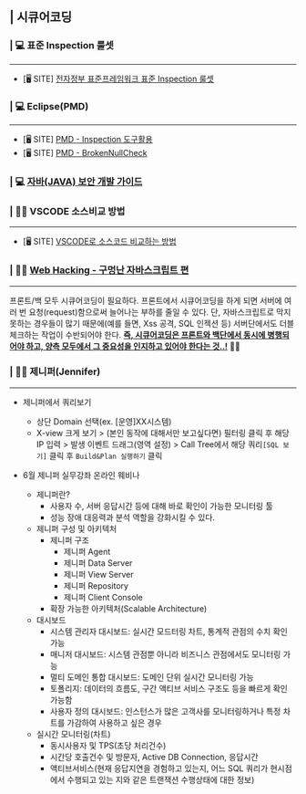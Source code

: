 ## | 시큐어코딩



### | 💻 표준 Inspection 룰셋

--------------------------

- [🖥 SITE] [전자정부 표준프레임워크 표준 Inspection 룰셋](http://webprogramer.kr/blog/P000000276/post.do)



### | 💻 Eclipse(PMD)

--------------------------

- [🖥 SITE] [PMD - Inspection 도구활용](https://www.egovframe.go.kr/wiki/doku.php?id=egovframework:dev2:imp:inspection:usetool)
- [🖥 SITE] [PMD - BrokenNullCheck](https://mazdah.tistory.com/638)


### | 💻 [자바(JAVA) 보안 개발 가이드](https://wiki.wikisecurity.net/guide:java_%EA%B0%9C%EB%B0%9C_%EB%B3%B4%EC%95%88_%EA%B0%80%EC%9D%B4%EB%93%9C)




### | 👩‍🏫 VSCODE 소스비교 방법

------------

- [🖥 SITE] [VSCODE로 소스코드 비교하는 방법](https://uxgjs.tistory.com/100)


### | 👩‍💻 [Web Hacking - 구멍난 자바스크립트 편](https://allinfo.tistory.com/169)

------------

프론트/백 모두 시큐어코딩이 필요하다.
프론트에서 시큐어코딩을 하게 되면 서버에 여러 번 요청(request)함으로써 늘어나는 부하를 줄일 수 있다.
단, 자바스크립트로 막지 못하는 경우들이 많기 때문에(예를 들면, Xss 공격, SQL 인젝션 등) 서버단에서도 더블체크하는 작업이 수반되어야 한다.
<u>**즉, 시큐어코딩은 프론트와 백단에서 동시에 병행되어야 하고, 양측 모두에서 그 중요성을 인지하고 있어야 한다는 것..!**</u> 👩‍🏫


### | 👩‍🏫 제니퍼(Jennifer)

------------

- 제니퍼에서 쿼리보기
  - 상단 Domain 선택(ex. [운영]XX시스템)
  - X-view 크게 보기 > (본인 동작에 대해서만 보고싶다면) 필터링 클릭 후 해당 IP 입력 > 발생 이벤트 드래그(영역 설정) > Call Tree에서 해당 쿼리`[SQL 보기]` 클릭 후 `Build&Plan 실행하기` 클릭

- 6월 제니퍼 실무강좌 온라인 웨비나
  - 제니퍼란?
    - 사용자 수, 서버 응답시간 등에 대해 바로 확인이 가능한 모니터링 툴
    - 성능 장애 대응력과 분석 역할을 강화시킬 수 있다.
  - 제니퍼 구성 및 아키텍처
    - 제니퍼 구조
      - 제니퍼 Agent
      - 제니퍼 Data Server
      - 제니퍼 View Server
      - 제니퍼 Repository
      - 제니퍼 Client Console
    - 확장 가능한 아키텍처(Scalable Architecture)
  - 대시보드
    - 시스템 관리자 대시보드: 실시간 모드터링 차트, 통계적 관점의 수치 확인 가능
    - 매니저 대시보드: 시스템 관점뿐 아니라 비즈니스 관점에서도 모니터링 가능
    - 멀티 도메인 통합 대시보드: 도메인 단위 실시간 모니터링 가능
    - 토폴리지: 데이터의 흐름도, 구간 액티브 서비스 구조도 등을 빠르게 확인 가능함
    - 사용자 정의 대시보드: 인스턴스가 많은 고객사를 모니터링하거나 특정 차트를 가감하여 사용하고 싶은 경우
  - 실시간 모니터링(차트)
    - 동시사용자 및 TPS(초당 처리건수)
    - 시간당 호출건수 및 방문자, Active DB Connection, 응답시간
    - 액티브서비스(현재 응답지연을 경험하고 있는지, 어느 SQL 쿼리가 현시점에서 수행되고 있는 지와 같은 트랜잭션 수행상태에 대한 정보)

